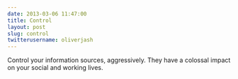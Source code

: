 ```yaml
---
date: 2013-03-06 11:47:00
title: Control
layout: post
slug: control
twitterusername: oliverjash 
---
```


Control your information sources, aggressively. They have a colossal impact on your social and working lives.
